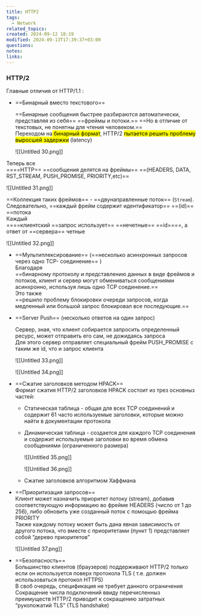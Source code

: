 ```yaml
---
title: HTTP2
tags:
  - Network
related_topics: 
created: 2024-09-12 18:19
modified: 2024-09-13T17:39:37+03:00
questions: 
notes: 
links: 
---
```



### HTTP/2

Главные отличия от HTTP/1.1 :

- ==Бинарный вместо текстового==  
      
    ==Бинарные сообщения быстрее разбираются автоматически, представляя из себя== ==фреймы и потоки.== ==Но в отличие от текстовых, не понятны для чтения человеком.==  
    Переходом на<mark class="hltr-red"> бинарный формат</mark>, HTTP/2 <mark class="hltr-green2">пытается решить проблему выросшей задержки</mark> (latency)  
    
    ![[Untitled 30.png]]
    

Теперь все  
====HTTP== ==сообщения делятся на фреймы== ==(HEADERS, DATA, RST_STREAM, PUSH_PROMISE, PRIORITY,etc)==

![[Untitled 31.png]]

==Коллекция таких фреймов== - ==двунаправленные поток== (`Stream`). Следовательно, ==каждый фрейм содержит идентификатор== ==(id)== ==потока  
Каждый  
====клиентский ==запрос использует== ==нечетные== ==id====, а ответ от ==сервера== четные

![[Untitled 32.png]]

- ==Мультиплексирование== (==несколько асинхронных запросов через одно TCP- соединение== )  
    Благодаря  
    ==бинарному протоколу и представлению данных в виде фреймов и потоков, клиент и сервер могут обмениваться сообщениями асинхронно, используя лишь одно TCP соединение.==  
    Это также  
    ==решило проблему блокировки очереди запросов, когда медленный или большой запрос блокировал все последующие.==
- ==Server Push== (несколько ответов на один запрос)
    
    Сервер, зная, что клиент собирается запросить определенный ресурс, может отправить его сам, не дожидаясь запроса  
    Для этого сервер отправляет специальный фрейм PUSH_PROMISE с таким же id, что и запрос клиента  
    
    ![[Untitled 33.png]]
    
    ![[Untitled 34.png]]
    
- ==Сжатие заголовков методом HPACK==  
    Формат сжатия HTTP/2 заголовков HPACK состоит из трез основныз частей:  
    - Статическая таблица - общая для всех TCP соединений и содержит 61 часто используемые заголовки, которые можно найти в документации протокола
    - Динамическая таблица - создается для каждого TCP соединения и содержит используемые заголовки во время обмена сообщениями (ограниченного размера)
        
        ![[Untitled 35.png]]
        
        ![[Untitled 36.png]]
        
    - Сжатие заголовков алгоритмом Хаффмана
- ==Приоритизация запросов==  
    Клиент может назначить приоритет потоку (stream), добавив соответствующую информацию во фрейме HEADERS (число от 1 до 256), либо обновить уже созданный поток с помощью фрейма PRIORITY  
    Также каждому потоку может быть дана явная зависимость от другого потока, что вместе с приоритетами (пункт 1) представляет собой “дерево приоритетов”  
    
    ![[Untitled 37.png]]
    
- ==Безопасность==  
    Большинство клиентов (браузеров) поддерживают HTTP/2 только если он используется поверх протокола TLS ( т.е. должен использоваться протокол HTTPS)  
    В своб очередь, спецификация не требует данного ограничения  
    Сокращение числа подключений ввиду перечисленныз преимуществ HTTP/2 приводит к сокращению затратных “рукопожатий TLS” (TLS handshake)  
    
